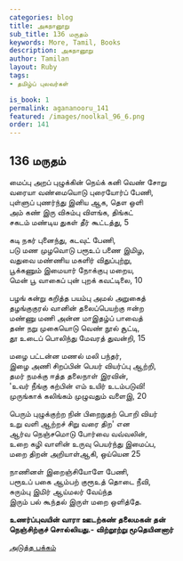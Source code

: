 ```yaml
---
categories: blog
title: அகநானூறு 
sub_title: 136 மருதம்
keywords: More, Tamil, Books
description: அகநானூறு 
author: Tamilan
layout: Ruby
tags:
- தமிழ்ப் புலவர்கள் 

is_book: 1
permalink: agananooru_141
featured: /images/noolkal_96_6.png
order: 141
---
```



## 136 மருதம்

மைப்பு அறப் புழுக்கின் நெய்க் கனி வெண் சோறு  
வரையா வண்மையொடு புரையோர்ப் பேணி,  
புள்ளுப் புணர்ந்து இனிய ஆக, தௌ ஒளி  
அம் கண் இரு விசும்பு விளங்க, திங்கட்  
சகடம் மண்டிய துகள் தீர் கூட்டத்து, 5

கடி நகர் புனைந்து, கடவுட் பேணி,  
படு மண முழவொடு பரூஉப் பணை இமிழ,  
வதுவை மண்ணிய மகளிர் விதுப்புற்று,  
பூக்கணும் இமையார் நோக்குபு மறைய,  
மென் பூ வாகைப் புன் புறக் கவட்டிலை, 10

பழங் கன்று கறித்த பயம்பு அமல் அறுகைத்  
தழங்குகுரல் வானின் தலைப்பெயற்கு ஈன்ற  
மண்ணு மணி அன்ன மாஇதழ்ப் பாவைத்  
தண் நறு முகையொடு வெண் நூல் சூட்டி,  
தூ உடைப் பொலிந்து மேவரத் துவன்றி, 15

மழை பட்டன்ன மணல் மலி பந்தர்,  
இழை அணி சிறப்பின் பெயர் வியர்ப்பு ஆற்றி,  
தமர் நமக்கு ஈத்த தலைநாள் இரவின்,  
'உவர் நீங்கு கற்பின் எம் உயிர் உடம்படுவி!  
முருங்காக் கலிங்கம் முழுவதும் வளைஇ, 20

பெரும் புழுக்குற்ற நின் பிறைநுதற் பொறி வியர்  
உறு வளி ஆற்றச் சிறு வரை திற' என  
ஆர்வ நெஞ்சமொடு போர்வை வவ்வலின்,  
உறை கழி வாளின் உருவு பெயர்ந்து இமைப்ப,  
மறை திறன் அறியாள்ஆகி, ஒய்யென 25

நாணினள் இறைஞ்சியோளே பேணி,  
பரூஉப் பகை ஆம்பற் குரூஉத் தொடை நீவி,  
சுரும்பு இமிர் ஆய்மலர் வேய்ந்த  
இரும் பல் கூந்தல் இருள் மறை ஒளித்தே.

**உணர்ப்புவயின் வாரா ஊடற்கண் தலைமகன் தன்  
நெஞ்சிற்குச் சொல்லியது.- விற்றூற்று மூதெயினனார்**

[அடுத்த பக்கம்](agananooru_142)